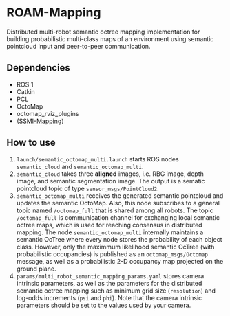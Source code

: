 # ROAM-Mapping
Distributed multi-robot semantic octree mapping implementation for building probabilistic multi-class maps of an environment using semantic pointcloud input and peer-to-peer communication.

## Dependencies
* ROS 1
* Catkin
* PCL
* OctoMap
* octomap_rviz_plugins
* ([SSMI-Mapping](https://github.com/ExistentialRobotics/SSMI/tree/main/SSMI-Mapping))

## How to use
1. `launch/semantic_octomap_multi.launch` starts ROS nodes `semantic_cloud` and `semantic_octomap_multi`.
2. `semantic_cloud` takes three **aligned** images, i.e. RBG image, depth image, and semantic segmentation image. The output is a sematic pointcloud topic of type `sensor_msgs/PointCloud2`.
3. `semantic_octomap_multi` receives the generated semantic pointcloud and updates the semantic OctoMap. Also, this node subscribes to a general topic named `/octomap_full` that is shared among all robots. The topic `/octomap_full` is communication channel for exchanging local semantic octree maps, which is used for reaching consensus in distributed mapping. The node `semantic_octomap_multi` internally maintains a semantic OcTree where every node stores the probability of each object class. However, only the maximmum likelihood semantic OcTree (with probabilistic occupancies) is published as an `octomap_msgs/Octomap` message, as well as a probabilistic 2-D occupancy map projected on the ground plane.
4. `params/multi_robot_semantic_mapping_params.yaml` stores camera intrinsic parameters, as well as the parameters for the distributed semantic octree mapping such as minimum grid size (`resolution`) and log-odds increments (`psi` and `phi`). Note that the camera intrinsic parameters should be set to the values used by your camera.
